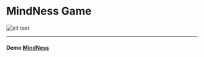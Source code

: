 # MindNess Game 


![alt text](https://khaled-mindness.netlify.app/imgs/logo-rm.png "Logo")

***

#### Demo [MindNess](https://khaled-mindness.netlify.app)

